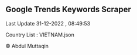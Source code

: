 

## Google Trends Keywords Scraper 
 
Last Update 31-12-2022 , 08:49:53

Country List :
VIETNAM.json



© Abdul Muttaqin 
